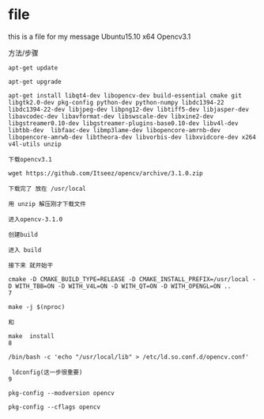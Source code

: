 # file
this is a file for my message
    Ubuntu15.10 x64
    Opencv3.1

方法/步骤

    apt-get update

    apt-get upgrade

    apt-get install libqt4-dev libopencv-dev build-essential cmake git libgtk2.0-dev pkg-config python-dev python-numpy libdc1394-22 libdc1394-22-dev libjpeg-dev libpng12-dev libtiff5-dev libjasper-dev libavcodec-dev libavformat-dev libswscale-dev libxine2-dev libgstreamer0.10-dev libgstreamer-plugins-base0.10-dev libv4l-dev libtbb-dev  libfaac-dev libmp3lame-dev libopencore-amrnb-dev libopencore-amrwb-dev libtheora-dev libvorbis-dev libxvidcore-dev x264 v4l-utils unzip 

    下载opencv3.1 

    wget https://github.com/Itseez/opencv/archive/3.1.0.zip

    下载完了 放在 /usr/local

    用 unzip 解压刚才下载文件

    进入opencv-3.1.0

    创建build

    进入 build 

    接下来 就开始干

    cmake -D CMAKE_BUILD_TYPE=RELEASE -D CMAKE_INSTALL_PREFIX=/usr/local -D WITH_TBB=ON -D WITH_V4L=ON -D WITH_QT=ON -D WITH_OPENGL=ON ..
    7

    make -j $(nproc)

    和

    make  install 
    8

    /bin/bash -c 'echo "/usr/local/lib" > /etc/ld.so.conf.d/opencv.conf'

     ldconfig(这一步很重要)
    9

    pkg-config --modversion opencv

    pkg-config --cflags opencv

